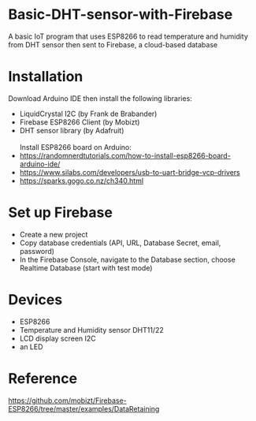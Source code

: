 # Basic-DHT-sensor-with-Firebase
A basic IoT program that uses ESP8266 to read temperature and humidity from DHT sensor then sent to Firebase, a cloud-based database
# Installation
Download Arduino IDE then install the following libraries:
- LiquidCrystal I2C (by Frank de Brabander)
- Firebase ESP8266 Client (by Mobizt)
- DHT sensor library (by Adafruit)\
\
Install ESP8266 board on Arduino:
- https://randomnerdtutorials.com/how-to-install-esp8266-board-arduino-ide/
- https://www.silabs.com/developers/usb-to-uart-bridge-vcp-drivers
- https://sparks.gogo.co.nz/ch340.html
# Set up Firebase 
- Create a new project 
- Copy database credentials (API, URL, Database Secret, email, password)
- In the Firebase Console, navigate to the Database section, choose Realtime Database (start with test mode)
# Devices
- ESP8266
- Temperature and Humidity sensor DHT11/22
- LCD display screen I2C
- an LED
# Reference
https://github.com/mobizt/Firebase-ESP8266/tree/master/examples/DataRetaining
